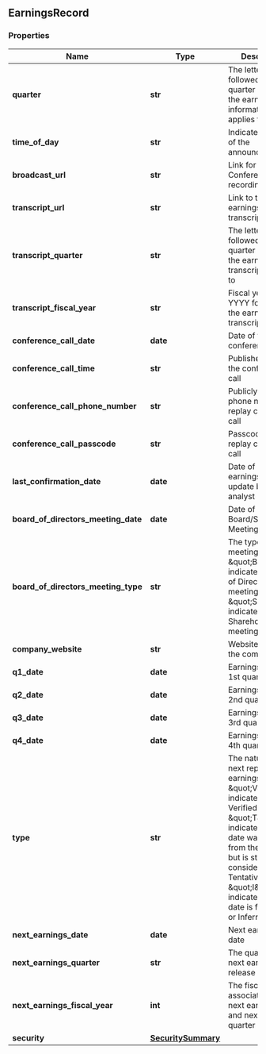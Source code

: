 ## EarningsRecord

### Properties
Name | Type | Description | Notes
------------ | ------------- | ------------- | -------------
**quarter** | **str** | The letter “Q” followed by the quarter number the earnings information applies to | [optional] 
**time_of_day** | **str** | Indicates the time of the announcement | [optional] 
**broadcast_url** | **str** | Link for Conference Call recording | [optional] 
**transcript_url** | **str** | Link to the earnings release transcript | [optional] 
**transcript_quarter** | **str** | The letter “Q” followed by the quarter number the earnings transcript applies to | [optional] 
**transcript_fiscal_year** | **str** | Fiscal year in YYYY format for the earnings transcript | [optional] 
**conference_call_date** | **date** | Date of the conference call | [optional] 
**conference_call_time** | **str** | Published time of the conference call | [optional] 
**conference_call_phone_number** | **str** | Publicly available phone number for replay conference call | [optional] 
**conference_call_passcode** | **str** | Passcode for replay conference call | [optional] 
**last_confirmation_date** | **date** | Date of last earnings date update by a WSH analyst | [optional] 
**board_of_directors_meeting_date** | **date** | Date of Board/Shareholder Meeting | [optional] 
**board_of_directors_meeting_type** | **str** | The type of meeting - \&quot;B\&quot; indicates a Board of Directors meeting and \&quot;S\&quot; indicates a Shareholder meeting | [optional] 
**company_website** | **str** | Website link for the company | [optional] 
**q1_date** | **date** | Earnings Date for 1st quarter | [optional] 
**q2_date** | **date** | Earnings Date for 2nd quarter | [optional] 
**q3_date** | **date** | Earnings Date for 3rd quarter | [optional] 
**q4_date** | **date** | Earnings Date for 4th quarter | [optional] 
**type** | **str** | The nature of the next reported earnings date - \&quot;V\&quot; indicates a Verified date, \&quot;T\&quot; indicates that the date was gathered from the company, but is still considered Tentative, and \&quot;I\&quot; indicates that the date is forecased or Inferred | [optional] 
**next_earnings_date** | **date** | Next earnings date | [optional] 
**next_earnings_quarter** | **str** | The quarter of the next earnings release | [optional] 
**next_earnings_fiscal_year** | **int** | The fiscal year associated with next earnings date and next earnings quarter | [optional] 
**security** | [**SecuritySummary**](SecuritySummary.md) |  | [optional] 




